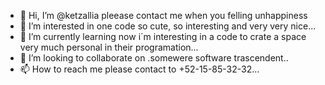 - 👋 Hi, I’m @ketzallia pleease contact me when you felling unhappiness 
- 👀 I’m interested in one code so cute, so interesting and very very nice...
- 🌱 I’m currently learning now i´m interesting in a code to crate a space very much personal in their programation...
- 💞️ I’m looking to collaborate on .somewere software trascendent..
- 📫 How to reach me please contact to +52-15-85-32-32...

<!---
ketzallia/ketzallia is a ✨ special ✨ repository because its `README.md` (this file) appears on your GitHub profile.
You can click the Preview link to take a look at your changes.
--->
